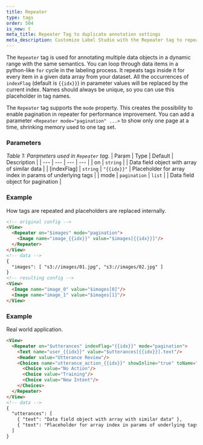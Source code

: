 ```yaml
---
title: Repeater
type: tags
order: 504
is_new: t
meta_title: Repeater Tag to duplicate annotation settings
meta_description: Customize Label Studio with the Repeater tag to repeat similar data blocks to accelerate labeling for machine learning and data science projects.
---
```


The `Repeater` tag is used for annotating multiple data objects in a dynamic range with the same semantics. You can loop through data items in a python-like `for` cycle in the labeling process.
It repeats tags inside it for every item in a given data array from your dataset. All the occurrences of `indexFlag` (default is `{{idx}}`) in parameter values will be replaced by the current index.
Names should always be unique, so you can use this placeholder in tag names.

The `Repeater` tag supports the `mode` property. This creates the possibility to enable pagination in repeater for performance improvement. You can add a parameter `<Repeater mode="pagination" ...>` to show only one page at a time, shrinking memory used to one tag set.

### Parameters
<i> Table 1: Parameters used in `Repeater` tag. </i>
| Param | Type | Default | Description |
| --- | --- | --- | --- |
| on | <code>string</code> |  | Data field object with array of similar data |
| [indexFlag] | <code>string</code> | <code>&quot;{{idx}}&quot;</code> | Placeholder for array index in params of underlying tags |
| mode | <code>pagination</code> \| <code>list</code> \|  | Data field object for pagination |

### Example

How tags are repeated and placeholders are replaced internally.

```html
<!-- original config -->
<View>
  <Repeater on="$images" mode="pagination">
    <Image name="image_{{idx}}" value="$images[{{idx}}]"/>
  </Repeater>
</View>
<!-- data -->
{
  "images": [ "s3://images/01.jpg", "s3://images/02.jpg" ]
}
<!-- resulting config -->
<View>
  <Image name="image_0" value="$images[0]"/>
  <Image name="image_1" value="$images[1]"/>
</View>
```
### Example

Real world application.

```html
<View>
  <Repeater on="$utterances" indexFlag="{{idx}}" mode="pagination">
    <Text name="user_{{idx}}" value="$utterances[{{idx}}].text"/>
    <Header value="Utterance Review"/>
    <Choices name="utterance_action_{{idx}}" showInline="true" toName="user_{{idx}}">
      <Choice value="No Action"/>
      <Choice value="Training"/>
      <Choice value="New Intent"/>
    </Choices>
  </Repeater>
</View>
<!-- data -->
{
  "utterances": [
    { "text": "Data field object with array with similar data" },
    { "text": "Placeholder for array index in params of underlying tags" }
  ]
}
```
